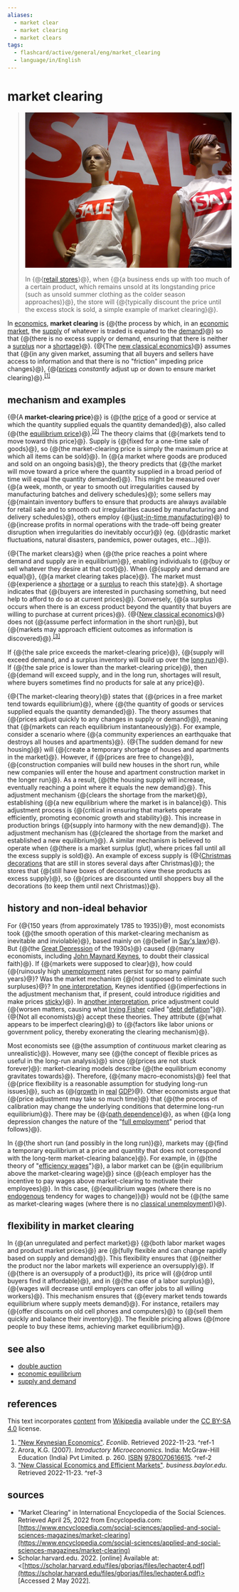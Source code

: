 ```yaml
---
aliases:
  - market clear
  - market clearing
  - market clears
tags:
  - flashcard/active/general/eng/market_clearing
  - language/in/English
---
```


# market clearing

> ![market clearing in retail stores](../../archives/Wikimedia%20Commons/Sales%20Poznan%202011.jpg)
>
> In {@{[retail stores](retail%20format.md#retail%20types%20by%20marketing%20strategy)}@}, when {@{a business ends up with too much of a certain product, which remains unsold at its longstanding price (such as unsold summer clothing as the colder season approaches)}@}, the store will {@{typically discount the price until the excess stock is sold, a simple example of market clearing}@}. <!--SR:!2029-03-09,1228,350!2026-07-25,455,310!2025-11-29,294,330-->

In [economics](economics.md), __market clearing__ is {@{the process by which, in an [economic market](market%20(economics).md), the [supply](supply%20(economics).md) of whatever is traded is equated to the [demand](demand.md)}@} so that {@{there is no excess supply or demand, ensuring that there is neither a [surplus](excess%20supply.md) nor a [shortage](shortage.md)}@}. {@{The [new classical economics](new%20classical%20macroeconomics.md)}@} assumes that {@{in any given market, assuming that all buyers and sellers have access to information and that there is no "friction" impeding price changes}@}, {@{[prices](price.md) _constantly_ adjust up or down to ensure market clearing}@}.<sup>[\[1\]](#^ref-1)</sup> <!--SR:!2025-11-10,277,330!2028-04-13,896,330!2029-01-12,1182,350!2027-03-07,644,330!2029-01-28,1195,350-->

## mechanism and examples

{@{A __market-clearing price__}@} is {@{the [price](price.md) of a good or service at which the quantity supplied equals the quantity demanded}@}, also called {@{the [equilibrium price](economic%20equilibrium.md)}@}.<sup>[\[2\]](#^ref-2)</sup> The theory claims that {@{markets tend to move toward this price}@}. Supply is {@{fixed for a one-time sale of goods}@}, so {@{the market-clearing price is simply the maximum price at which all items can be sold}@}. In {@{a market where goods are produced and sold on an ongoing basis}@}, the theory predicts that {@{the market will move toward a price where the quantity supplied in a broad period of time will equal the quantity demanded}@}. This might be measured over {@{a week, month, or year to smooth out irregularities caused by manufacturing batches and delivery schedules}@}; some sellers may {@{maintain inventory buffers to ensure that products are always available for retail sale and to smooth out irregularities caused by manufacturing and delivery schedules}@}, others employ {@{[just-in-time manufacturing](lean%20manufacturing.md)}@} to {@{increase profits in normal operations with the trade-off being greater disruption when irregularities do inevitably occur}@} \(eg. {@{drastic market fluctuations, natural disasters, pandemics, power outages, etc...}@}\). <!--SR:!2029-03-17,1233,350!2027-03-12,648,330!2025-11-21,287,330!2027-12-22,854,330!2029-01-13,1183,350!2025-11-24,290,330!2025-11-19,285,330!2027-04-08,665,330!2027-03-17,652,330!2027-09-27,799,330!2027-12-30,858,330!2027-03-21,587,310!2025-12-01,87,385-->

{@{The market clears}@} when {@{the price reaches a point where demand and supply are in equilibrium}@}, enabling individuals to {@{buy or sell whatever they desire at that cost}@}. When {@{supply and demand are equal}@}, {@{a market clearing takes place}@}. The market must {@{experience a [shortage](shortage.md) or a [surplus](surplus%20value.md) to reach this state}@}. A shortage indicates that {@{buyers are interested in purchasing something, but need help to afford to do so at current prices}@}. Conversely, {@{a surplus occurs when there is an excess product beyond the quantity that buyers are willing to purchase at current prices}@}. {@{[New classical economics](new%20classical%20macroeconomics.md)}@} does not {@{assume perfect information in the short run}@}, but {@{markets may approach efficient outcomes as information is discovered}@}.<sup>[\[3\]](#^ref-3)</sup> <!--SR:!2029-03-24,1240,350!2025-11-03,274,330!2029-02-18,1213,350!2029-03-13,1230,350!2025-11-10,278,330!2029-03-15,1233,350!2028-01-16,871,330!2025-11-04,275,330!2025-11-22,288,330!2027-12-16,849,330!2025-11-27,292,330-->

If {@{the sale price exceeds the market-clearing price}@}, {@{supply will exceed demand, and a surplus inventory will build up over the [long run](long%20run%20and%20short%20run.md)}@}. If {@{the sale price is lower than the market-clearing price}@}, then {@{demand will exceed supply, and in the long run, shortages will result, where buyers sometimes find no products for sale at any price}@}. <!--SR:!2025-11-13,280,330!2029-02-21,1214,350!2028-01-26,880,330!2025-11-23,289,330-->

{@{The market-clearing theory}@} states that {@{prices in a free market tend towards equilibrium}@}, where {@{the quantity of goods or services supplied equals the quantity demanded}@}. The theory assumes that {@{prices adjust quickly to any changes in supply or demand}@}, meaning that {@{markets can reach equilibrium instantaneously}@}. For example, consider a scenario where {@{a community experiences an earthquake that destroys all houses and apartments}@}. {@{The sudden demand for new housing}@} will {@{create a temporary shortage of houses and apartments in the market}@}. However, if {@{prices are free to change}@}, {@{construction companies will build new houses in the short run, while new companies will enter the house and apartment construction market in the longer run}@}. As a result, {@{the housing supply will increase, eventually reaching a point where it equals the new demand}@}. This adjustment mechanism {@{clears the shortage from the market}@}, establishing {@{a new equilibrium where the market is in balance}@}. This adjustment process is {@{critical in ensuring that markets operate efficiently, promoting economic growth and stability}@}. This increase in production brings {@{supply into harmony with the new demand}@}. The adjustment mechanism has {@{cleared the shortage from the market and established a new equilibrium}@}. A similar mechanism is believed to operate when {@{there is a market surplus (glut), where prices fall until all the excess supply is sold}@}. An example of excess supply is {@{[Christmas decorations](Christmas%20decoration.md) that are still in stores several days after Christmas}@}; the stores that {@{still have boxes of decorations view these products as excess supply}@}, so {@{prices are discounted until shoppers buy all the decorations (to keep them until next Christmas)}@}. <!--SR:!2025-11-14,281,330!2025-11-22,288,330!2029-01-19,1188,350!2029-01-17,1186,350!2027-11-19,829,330!2028-01-05,863,330!2025-11-29,294,330!2027-03-22,656,330!2025-11-12,279,330!2026-03-12,136,310!2025-11-21,287,330!2025-11-28,293,330!2029-02-04,1201,350!2025-11-04,275,330!2027-11-22,831,330!2029-02-23,1217,350!2026-06-11,420,310!2026-04-05,341,290!2026-06-30,437,310!2025-11-13,281,330-->

## history and non-ideal behavior

For {@{150 years (from approximately 1785 to 1935)}@}, most economists took {@{the smooth operation of this market-clearing mechanism as inevitable and inviolable}@}, based mainly on {@{belief in [Say's law](Say's%20law.md)}@}. But {@{the [Great Depression](Great%20Depression.md) of the 1930s}@} caused {@{many economists, including [John Maynard Keynes](John%20Maynard%20Keynes.md), to doubt their classical faith}@}. If {@{markets were supposed to clear}@}, how could {@{ruinously high [unemployment](unemployment.md) rates persist for so many painful years}@}? Was the market mechanism {@{not supposed to eliminate such surpluses}@}? In [one interpretation](New%20Keynesian%20economics.md), Keynes identified {@{imperfections in the adjustment mechanism that, if present, could introduce rigidities and make prices [sticky](nominal%20rigidity.md)}@}. In [another interpretation](Keynesian%20economics.md#wages%20and%20spending), price adjustment could {@{worsen matters, causing what [Irving Fisher](Irving%20Fisher.md) called "[debt deflation](debt%20deflation.md)"}@}. {@{Not all economists}@} accept these theories. They attribute {@{what appears to be imperfect clearing}@} to {@{factors like labor unions or government policy, thereby exonerating the clearing mechanism}@}. <!--SR:!2027-11-24,801,290!2025-11-19,285,330!2029-03-30,1245,350!2025-11-27,292,330!2026-02-17,330,290!2025-11-28,293,330!2029-03-28,1242,350!2029-01-31,1198,350!2027-11-13,835,330!2026-07-17,450,310!2027-12-06,842,330!2025-11-05,276,330!2025-11-28,293,330-->

Most economists see {@{the assumption of _continuous_ market clearing as unrealistic}@}. However, many see {@{the concept of flexible prices as useful in the long-run analysis}@} since {@{prices are not stuck forever}@}: market-clearing models describe {@{the equilibrium economy gravitates towards}@}. Therefore, {@{many macro-economists}@} feel that {@{price flexibility is a reasonable assumption for studying long-run issues}@}, such as {@{[growth](economic%20growth.md) in [real](real%20and%20nominal%20value.md) [GDP](gross%20domestic%20product.md)}@}. Other economists argue that {@{price adjustment may take so much time}@} that {@{the process of calibration may change the underlying conditions that determine long-run equilibrium}@}. There may be {@{[path dependence](path%20dependence.md)}@}, as when {@{a long depression changes the nature of the "[full employment](full%20employment.md)" period that follows}@}. <!--SR:!2025-11-18,285,330!2025-11-05,276,330!2025-11-09,277,330!2025-11-26,291,330!2025-11-20,286,330!2027-11-09,820,330!2025-11-26,291,330!2025-11-12,280,330!2026-01-05,304,290!2028-03-05,867,330!2026-06-20,428,310-->

In {@{the short run (and possibly in the long run)}@}, markets may {@{find a temporary equilibrium at a price and quantity that does not correspond with the long-term market-clearing balance}@}. For example, in {@{the theory of "[efficiency wages](efficiency%20wage.md)"}@}, a labor market can be {@{in equilibrium above the market-clearing wage}@} since {@{each employer has the incentive to pay wages above market-clearing to motivate their employees}@}. In this case, {@{equilibrium wages (where there is no [endogenous](endogeneity%20(econometrics).md) tendency for wages to change)}@} would not be {@{the same as market-clearing wages (where there is no [classical unemployment](unemployment.md#real%20wage%20unemployment))}@}. <!--SR:!2029-02-11,1207,350!2027-03-18,655,330!2025-11-20,286,330!2025-11-27,292,330!2027-12-12,847,330!2029-03-12,1229,350!2026-11-12,531,310-->

## flexibility in market clearing

In {@{an unregulated and perfect market}@} {@{both labor market wages and product market prices}@} are {@{fully flexible and can change rapidly based on supply and demand}@}. This flexibility ensures that {@{neither the product nor the labor markets will experience an oversupply}@}. If {@{there is an oversupply of a product}@}, its price will {@{drop until buyers find it affordable}@}, and in {@{the case of a labor surplus}@}, {@{wages will decrease until employers can offer jobs to all willing workers}@}. This mechanism ensures that {@{every market tends towards equilibrium where supply meets demand}@}. For instance, retailers may {@{offer discounts on old cell phones and computers}@} to {@{sell them quickly and balance their inventory}@}. The flexible pricing allows {@{more people to buy these items, achieving market equilibrium}@}. <!--SR:!2029-02-24,1218,350!2026-04-05,340,290!2025-11-29,294,330!2027-04-12,669,330!2025-11-11,279,330!2029-02-11,1206,350!2029-03-05,1226,350!2025-11-12,280,330!2029-01-24,1192,350!2027-09-08,783,330!2025-11-11,278,330!2025-11-13,281,330-->

## see also

- [double auction](double%20auction.md)
- [economic equilibrium](economic%20equilibrium.md)
- [supply and demand](supply%20and%20demand.md)

## references

This text incorporates [content](https://en.wikipedia.org/wiki/market_clearing) from [Wikipedia](Wikipedia.md) available under the [CC BY-SA 4.0](https://creativecommons.org/licenses/by-sa/4.0/) license.

1. ["New Keynesian Economics"](https://www.econlib.org/library/Enc/NewKeynesianEconomics.html). _Econlib_. Retrieved 2022-11-23. <a id="^ref-1"></a>^ref-1
2. Arora, K.G. (2007). _Introductory Microeconomics_. India: McGraw-Hill Education (India) Pvt Limited. p. 260. [ISBN](ISBN.md) [9780070616615](https://en.wikipedia.org/wiki/Special:BookSources/9780070616615). <a id="^ref-2"></a>^ref-2
3. ["New Classical Economics and Efficient Markets"](https://business.baylor.edu//Tom_Kelly/New%20Classical%20Economics%20and%20Efficient%20Markets.htm). _business.baylor.edu_. Retrieved 2022-11-23. <a id="^ref-3"></a>^ref-3

## sources

- "Market Clearing" in International Encyclopedia of the Social Sciences. Retrieved April 25, 2022 from Encyclopedia.com: [https://www.encyclopedia.com/social-sciences/applied-and-social-sciences-magazines/market-clearing](https://www.encyclopedia.com/social-sciences/applied-and-social-sciences-magazines/market-clearing)
- Scholar.harvard.edu. 2022. [online] Available at: <[https://scholar.harvard.edu/files/gborjas/files/lechapter4.pdf](https://scholar.harvard.edu/files/gborjas/files/lechapter4.pdf)> [Accessed 2 May 2022].
